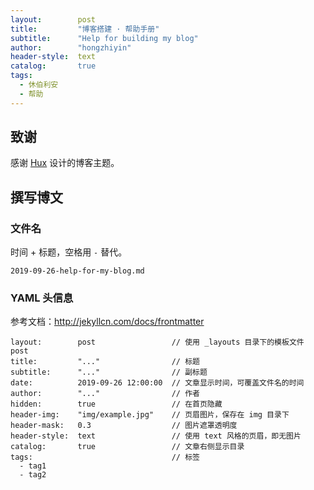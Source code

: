 ```yaml
---
layout:        post
title:         "博客搭建 · 帮助手册"
subtitle:      "Help for building my blog"
author:        "hongzhiyin"
header-style:  text
catalog:       true
tags:
  - 休伯利安
  - 帮助
---
```


## 致谢

感谢 [Hux](https://huangxuan.me) 设计的博客主题。

## 撰写博文

### 文件名

时间 + 标题，空格用 `-` 替代。

```
2019-09-26-help-for-my-blog.md
```



### YAML 头信息

参考文档：http://jekyllcn.com/docs/frontmatter

```
layout:        post                 // 使用 _layouts 目录下的模板文件 post
title:         "..."                // 标题
subtitle:      "..."                // 副标题
date:          2019-09-26 12:00:00  // 文章显示时间，可覆盖文件名的时间
author:        "..."                // 作者
hidden:        true                 // 在首页隐藏
header-img:    "img/example.jpg"    // 页眉图片，保存在 img 目录下
header-mask:   0.3                  // 图片遮罩透明度
header-style:  text                 // 使用 text 风格的页眉，即无图片
catalog:       true                 // 文章右侧显示目录
tags:                               // 标签
  - tag1
  - tag2
```

